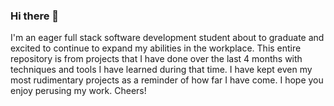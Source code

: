 ### Hi there 👋
I'm an eager full stack software development student about to graduate and excited to continue to expand my abilities in the workplace.  This entire repository is from projects that I have done over the last 4 months with techniques and tools I have learned during that time.  I have kept even my most rudimentary projects as a reminder of how far I have come.  I hope you enjoy perusing my work.  Cheers!
<!--
**jmlden36/jmlden36** is a ✨ _special_ ✨ repository because its `README.md` (this file) appears on your GitHub profile.

Here are some ideas to get you started:

- 🔭 I’m currently working on ...
- 🌱 I’m currently learning ...
- 👯 I’m looking to collaborate on ...
- 🤔 I’m looking for help with ...
- 💬 Ask me about ...
- 📫 How to reach me: ...
- 😄 Pronouns: ...
- ⚡ Fun fact: ...
-->
